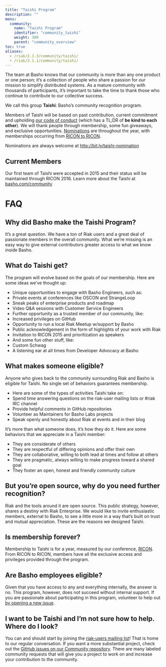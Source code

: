 ```yaml
---
title: "Taishi Program"
description: ""
menu:
  community:
    name: "Taishi Program"
    identifier: "community_taishi"
    weight: 300
    parent: "community_overview"
toc: true
aliases:
  - /riak/2.1.3/community/taishi/
  - /riak/2.1.1/community/taishi/
---
```


The team at Basho knows that our community is more than any one product or one person; it’s a collection of people who share a passion for our mission to simplify distributed systems. As a mature community with thousands of participants, it’s important to take the time to thank those who continue to contribute to our collective success.

We call this group **Taishi**: Basho’s community recognition program.

Members of Taishi will be based on past contribution, current commitment and upholding [our code of conduct](https://github.com/basho-labs/the-basho-community/blob/master/code-of-conduct.md) (which has a TL;DR of **be kind to each other**). We will thank people through membership, some fun giveaways, and exclusive opportunities. [Nominations](http://bit.ly/taishi-nomination) are throughout the year, with memberships occurring from [RICON to RICON](http://ricon.io/).

Nominations are always welcome at http://bit.ly/taishi-nomination

## Current Members

Our first team of Taishi were accepted in 2015 and their status will be maintained through RICON 2016. Learn more about the Taishi at [basho.com/community](http://basho.com/community/)

# FAQ

## Why did Basho make the Taishi Program?

It’s a great question. We have a ton of Riak users and a great deal of passionate members in the overall community. What we’re missing is an easy way to give external contributors greater access to what we know inside Basho.

## What do Taishi get?

The program will evolve based on the goals of our membership. Here are some ideas we’ve thought up:

* Unique opportunities to engage with Basho Engineers, such as:
* Private events at conferences like OSCON and StrangeLoop
* Sneak peaks of enterprise products and roadmap
* Video Q&A sessions with Customer Service Engineers
* Further opportunity as a trusted member of our community, like:
* Increased privileges on GitHub
* Opportunity to run a local Riak Meetup w/support by Basho
* Public acknowledgement in the form of highlights of your work with Riak
* Invitation to RICON 2015 and prioritization as speakers
* And some fun other stuff, like:
* Custom Schwag
* A listening ear at all times from Developer Advocacy at Basho


## What makes someone eligible?

Anyone who gives back to the community surrounding Riak and Basho is eligible for Taishi. No single set of behaviors guarantees membership.

* Here are some of the types of activities Taishi take on:
* Spend time answering questions on the riak-user mailing lists  or #riak IRC channel
* Provide helpful comments in GitHub repositories
* Volunteer as Maintainers for Basho Labs projects
* Speak openly and honestly about Riak at events and in their blog

It’s more than what someone does, it’s how they do it. Here are some behaviors that we appreciate in a Taishi member:

* They are considerate of others
* They are respectful of differing opinions and offer their own
* They are collaborative, willing to both lead at times and follow at others
* They are pragmatic, always willing to make progress toward a shared goal
* They foster an open, honest and friendly community culture


## But you’re open source, why do you need further recognition?

Riak and the tools around it are open source. This public strategy, however, shares a destiny with Riak Enterprise. We would like to invite enthusiastic members, external to Basho, to see a little more in a way that’s built on trust and mutual appreciation. These are the reasons we designed Taishi.


## Is membership forever?

Membership to Taishi is for a year, measured by our conference, [RICON](http://ricon.io/). From RICON to RICON, members have all the exclusive access and privileges provided through the program.


## Are Basho employees eligible?

Given that you have access to any and everything internally, the answer is no. This program, however, does not succeed without internal support. If you are passionate about participating in this program, volunteer to help out [by opening a new issue](http://bit.ly/basho-repo).


## I want to be Taishi and I’m not sure how to help. Where do I look?

You can and should start by joining the [riak-users mailing list](http://bit.ly/riak-user)! That is home to our regular conversation. If you want a more substantial project, check out the [GitHub issues on our Community repository](http://bit.ly/basho-repo). There are many labeled community requests that will give you a project to work on and increase your contribution to the community.

